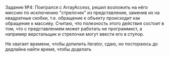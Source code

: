 Задание №4: Поигрался с ArrayAccess, решил возложить на нёго миссию по исключению "стрелочек" из представления, заменив
их на квадратные скобки, т.е. обращение к объекту происходит как обращение к массиву. Считаю, что полезность этого
действия состоит в том, что с представлением может работать не программист, а например верстальщик и стрелочки могут
ввести его в ступор.


Не хватает времени, чтобы допилить iterator, сдаю, но постораюсь до дедлайна найти время, чтобы доделать